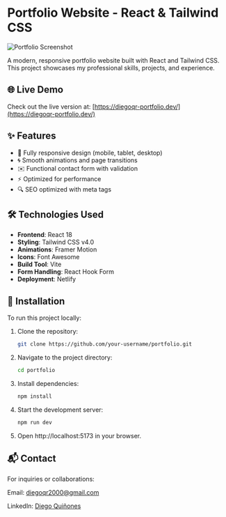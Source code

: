 # Portfolio Website - React & Tailwind CSS

![Portfolio Screenshot](https://res.cloudinary.com/dho0rif9d/image/upload/v1742871250/web-portfolio/projects-screenshots/Captura_de_pantalla_2025-03-24_225214_athm5k.png) 

A modern, responsive portfolio website built with React and Tailwind CSS. This project showcases my professional skills, projects, and experience.

## 🌐 Live Demo

Check out the live version at: [https://diegoqr-portfolio.dev/](https://diegoqr-portfolio.dev/)

## ✨ Features

- 📱 Fully responsive design (mobile, tablet, desktop)
- 🌀 Smooth animations and page transitions
- ✉️ Functional contact form with validation
- ⚡ Optimized for performance
- 🔍 SEO optimized with meta tags

## 🛠️ Technologies Used

- **Frontend**: React 18
- **Styling**: Tailwind CSS v4.0
- **Animations**: Framer Motion
- **Icons**: Font Awesome
- **Build Tool**: Vite
- **Form Handling**: React Hook Form
- **Deployment**: Netlify

## 🚀 Installation

To run this project locally:

1. Clone the repository:
   ```bash
   git clone https://github.com/your-username/portfolio.git
2. Navigate to the project directory:

    ```bash
    cd portfolio

3. Install dependencies:

    ```bash
    npm install
4. Start the development server:

    ```bash
    npm run dev
5. Open http://localhost:5173 in your browser.

## 📬 Contact
For inquiries or collaborations:

Email: <a href="mailto:diegoqr2000@gmail.com?subject=Let%20me%20ask%20about%20your%20work!&amp;body=Hello%20Diego,%20i'm%20interested%20in%20your%20work!%20Could%20we%20discuss..." class="hover:underline text-orange cursor-pointer mmotion-preset-wobble">diegoqr2000@gmail.com</a>

LinkedIn: <a href="https://www.linkedin.com/in/diego-alejandro-quinones-rudon" target="_blank">Diego Quiñones</a>
